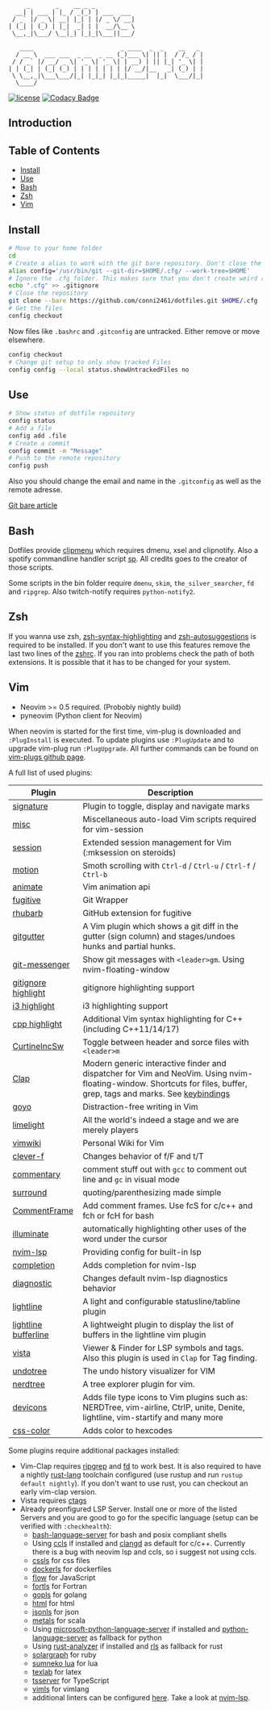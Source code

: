          _       _    __ _ _
      __| | ___ | |_ / _(_) | ___  ___
     / _` |/ _ \| __| |_| | |/ _ \/ __|
    | (_| | (_) | |_|  _| | |  __/\__ \
     \__,_|\___/ \__|_| |_|_|\___||___/

       ____                        _ ____  _  _    __   _
      / __ \  ___ ___  _ __  _ __ (_)___ \| || |  / /_ / |
     / / _` |/ __/ _ \| '_ \| '_ \| | __) | || |_| '_ \| |
    | | (_| | (_| (_) | | | | | | | |/ __/|__   _| (_) | |
     \ \__,_|\___\___/|_| |_|_| |_|_|_____|  |_|  \___/|_|
      \____/

[![license](https://img.shields.io/github/license/conni2461/dotfiles.svg?style=flat-square)](https://github.com/conni2461/dotfiles/blob/master/LICENSE)
[![Codacy Badge](https://api.codacy.com/project/badge/Grade/ef9d3503d02343ac8f6d1c0a7eb25d66)](https://app.codacy.com/app/Conni2461/dotfiles?utm_source=github.com&utm_medium=referral&utm_content=Conni2461/dotfiles&utm_campaign=Badge_Grade_Dashboard)

## Introduction

## Table of Contents

- [Install](#Install)
- [Use](#Use)
- [Bash](#Bash)
- [Zsh](#Zsh)
- [Vim](#Vim)

## Install

```sh
# Move to your home folder
cd
# Create a alias to work with the git bare repository. Don't close the bash session or you have to run this command again.
alias config='/usr/bin/git --git-dir=$HOME/.cfg/ --work-tree=$HOME'
# Ignore the .cfg folder. This makes sure that you don't create weird recursion problems
echo ".cfg" >> .gitignore
# Close the repository
git clone --bare https://github.com/conni2461/dotfiles.git $HOME/.cfg
# Get the files
config checkout
```

Now files like `.bashrc` and `.gitconfig` are untracked. Either remove or move elsewhere.

```sh
config checkout
# Change git setup to only show tracked Files
config config --local status.showUntrackedFiles no
```

## Use

```sh
# Show status of dotfile repository
config status
# Add a file
config add .file
# Create a commit
config commit -m "Message"
# Push to the remote repository
config push
```

Also you should change the email and name in the `.gitconfig` as well as the remote adresse.

[Git bare article](https://www.atlassian.com/git/tutorials/dotfiles)

## Bash

Dotfiles provide [clipmenu](https://github.com/cdown/clipmenu) which requires dmenu, xsel and clipnotify.
Also a spotify commandline handler script [sp](https://gist.github.com/wandernauta/6800547).
All credits goes to the creator of those scripts.

Some scripts in the bin folder require `dmenu`, `skim`, `the_silver_searcher`, `fd` and `ripgrep`.
Also twitch-notify requires `python-notify2`.

## Zsh

If you wanna use zsh, [zsh-syntax-highlighting](https://github.com/zsh-users/zsh-syntax-highlighting) and [zsh-autosuggestions](https://github.com/zsh-users/zsh-autosuggestions) is required to be installed.
If you don't want to use this features remove the last two lines of the [zshrc](.zshrc).
If you ran into problems check the path of both extensions. It is possible that it has to be changed for your system.

## Vim

- Neovim >= 0.5 required. (Probobly nightly build)
- pyneovim (Python client for Neovim)

When neovim is started for the first time, vim-plug is downloaded and `:PlugInstall` is executed.
To update plugins use `:PlugUpdate` and to upgrade vim-plug run `:PlugUpgrade`.
All further commands can be found on [vim-plugs github page](https://github.com/junegunn/vim-plug).

A full list of used plugins:

| Plugin                                                                       | Description                                                                                                                                                                                               |
| ---------------------------------------------------------------------------- | --------------------------------------------------------------------------------------------------------------------------------------------------------------------------------------------------------- |
| [signature](https://github.com/kshenoy/vim-signature)                        | Plugin to toggle, display and navigate marks                                                                                                                                                              |
| [misc](https://github.com/xolox/vim-misc)                                    | Miscellaneous auto-load Vim scripts required for vim-session                                                                                                                                              |
| [session](https://github.com/xolox/vim-session)                              | Extended session management for Vim (:mksession on steroids)                                                                                                                                              |
| [motion](https://github.com/yuttie/comfortable-motion.vim)                   | Smoth scrolling with `Ctrl-d` / `Ctrl-u` / `Ctrl-f` / `Ctrl-b`                                                                                                                                            |
| [animate](https://github.com/camspiers/animate.vim)                          | Vim animation api                                                                                                                                                                                         |
| [fugitive](https://github.com/tpope/vim-fugitive)                            | Git Wrapper                                                                                                                                                                                               |
| [rhubarb](https://github.com/tpope/vim-rhubarb)                              | GitHub extension for fugitive                                                                                                                                                                             |
| [gitgutter](https://github.com/airblade/vim-gitgutter)                       | A Vim plugin which shows a git diff in the gutter (sign column) and stages/undoes hunks and partial hunks.                                                                                                |
| [git-messenger](https://github.com/rhysd/git-messenger.vim)                  | Show git messages with `<leader>gm`. Using nvim-floating-window                                                                                                                                           |
| [gitignore highlight](https://github.com/gisphm/vim-gitignore)               | gitignore highlighting support                                                                                                                                                                            |
| [i3 highlight](https://github.com/PotatoesMaster/i3-vim-syntax)              | i3 highlighting support                                                                                                                                                                                   |
| [cpp highlight](https://github.com/octol/vim-cpp-enhanced-highlight)         | Additional Vim syntax highlighting for C++ (including C++11/14/17)                                                                                                                                        |
| [CurtineIncSw](https://github.com/ericcurtin/CurtineIncSw.vim)               | Toggle between header and sorce files with `<leader>m`                                                                                                                                                    |
| [Clap](https://github.com/liuchengxu/vim-clap)                               | Modern generic interactive finder and dispatcher for Vim and NeoVim. Using nvim-floating-window. Shortcuts for files, buffer, grep, tags and marks. See [keybindings](.config/nvim/plugins.d/40-clap.vim) |
| [goyo](https://github.com/junegunn/goyo.vim)                                 | Distraction-free writing in Vim                                                                                                                                                                           |
| [limelight](https://github.com/junegunn/limelight.vim)                       | All the world's indeed a stage and we are merely players                                                                                                                                                  |
| [vimwiki](https://github.com/vimwiki/vimwiki)                                | Personal Wiki for Vim                                                                                                                                                                                     |
| [clever-f](https://github.com/rhysd/clever-f.vim)                            | Changes behavior of f/F and t/T                                                                                                                                                                           |
| [commentary](https://github.com/tpope/vim-commentary)                        | comment stuff out with `gcc` to comment out line and `gc` in visual mode                                                                                                                                  |
| [surround](https://github.com/tpope/vim-surround)                            | quoting/parenthesizing made simple                                                                                                                                                                        |
| [CommentFrame](https://github.com/cometsong/CommentFrame.vim)                | Add comment frames. Use <leader>fcS for c/c++ and <leader>fch or <leader>fcH for bash                                                                                                                     |
| [illuminate](https://github.com/RRethy/vim-illuminate)                       | automatically highlighting other uses of the word under the cursor                                                                                                                                        |
| [nvim-lsp](https://github.com/neovim/nvim-lsp)                               | Providing config for built-in lsp                                                                                                                                                                         |
| [completion](https://github.com/haorenW1025/completion-nvim)                 | Adds completion for nvim-lsp                                                                                                                                                                              |
| [diagnostic](https://github.com/haorenW1025/diagnostic-nvim)                 | Changes default nvim-lsp diagnostics behavior                                                                                                                                                             |
| [lightline](https://github.com/itchyny/lightline.vim)                        | A light and configurable statusline/tabline plugin                                                                                                                                                        |
| [lightline bufferline](https://github.com/mengelbrecht/lightline-bufferline) | A lightweight plugin to display the list of buffers in the lightline vim plugin                                                                                                                           |
| [vista](https://github.com/liuchengxu/vista.vim)                             | Viewer & Finder for LSP symbols and tags. Also this plugin is used in `Clap` for Tag finding.                                                                                                             |
| [undotree](https://github.com/mbbill/undotree)                               | The undo history visualizer for VIM                                                                                                                                                                       |
| [nerdtree](https://github.com/preservim/nerdtree)                            | A tree explorer plugin for vim.                                                                                                                                                                           |
| [devicons](https://github.com/ryanoasis/vim-devicons)                        | Adds file type icons to Vim plugins such as: NERDTree, vim-airline, CtrlP, unite, Denite, lightline, vim-startify and many more                                                                           |
| [css-color](https://github.com/ap/vim-css-color)                             | Adds color to hexcodes                                                                                                                                                                                    |

Some plugins require additional packages installed:

- Vim-Clap requires [ripgrep](https://github.com/BurntSushi/ripgrep) and [fd](https://github.com/sharkdp/fd) to work best. It is also required to have a nightly [rust-lang](https://github.com/rust-lang/rust) toolchain configured (use rustup and run `rustup default nightly`). If you don't want to use rust, you can checkout an early vim-clap version.
- Vista requires [ctags](https://ctags.io/)
- Already preonfigured LSP Server. Install one or more of the listed Servers and you are good to go for the specific language (setup can be verified with `:checkhealth`):
  - [bash-language-server](https://github.com/bash-lsp/bash-language-server) for bash and posix compliant shells
  - Using [ccls](https://github.com/MaskRay/ccls) if installed and [clangd](https://clangd.llvm.org/) as default for c/c++. Currently there is a bug with neovim lsp and ccls, so i suggest not using ccls.
  - [cssls](https://github.com/vscode-langservers/vscode-css-languageserver-bin) for css files
  - [dockerls](https://github.com/rcjsuen/dockerfile-language-server-nodejs) for dockerfiles
  - [flow](https://github.com/facebook/flow) for JavaScript
  - [fortls](https://github.com/hansec/fortran-language-server) for Fortran
  - [gopls](https://github.com/golang/tools/tree/master/gopls) for golang
  - [html](https://github.com/vscode-langservers/vscode-html-languageserver-bin) for html
  - [jsonls](https://github.com/vscode-langservers/vscode-json-languageserver) for json
  - [metals](https://scalameta.org/metals/) for scala
  - Using [microsoft-python-language-server](https://github.com/Microsoft/python-language-server) if installed and [python-language-server](https://github.com/palantir/python-language-server) as fallback for python
  - Using [rust-analyzer](https://github.com/rust-analyzer/rust-analyzer) if installed and [rls](https://github.com/rust-lang/rls) as fallback for rust
  - [solargraph](https://solargraph.org/) for ruby
  - [sumneko lua](https://github.com/sumneko/lua-language-server) for lua
  - [texlab](https://github.com/latex-lsp/texlab) for latex
  - [tsserver](https://github.com/theia-ide/typescript-language-server) for TypeScript
  - [vimls](https://github.com/iamcco/vim-language-server) for vimlang
  - additional linters can be configured [here](.config/nvim/plugins.post.d/70-nvim-lsp.vim). Take a look at [nvim-lsp](https://github.com/neovim/nvim-lsp).
